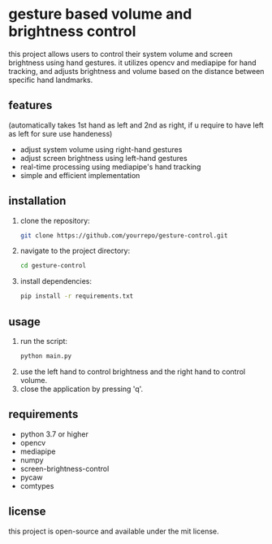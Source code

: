 # gesture based volume and brightness control

this project allows users to control their system volume and screen brightness using hand gestures. 
it utilizes opencv and mediapipe for hand tracking, and adjusts brightness and volume based on the distance between specific hand landmarks.

## features
(automatically takes 1st hand as left and 2nd as right, if u require to have left as left for sure use handeness)
- adjust system volume using right-hand gestures
- adjust screen brightness using left-hand gestures
- real-time processing using mediapipe's hand tracking
- simple and efficient implementation

## installation

1. clone the repository:
   ```sh
   git clone https://github.com/yourrepo/gesture-control.git
   ```
2. navigate to the project directory:
   ```sh
   cd gesture-control
   ```
3. install dependencies:
   ```sh
   pip install -r requirements.txt
   ```

## usage

1. run the script:
   ```sh
   python main.py
   ```
2. use the left hand to control brightness and the right hand to control volume.
3. close the application by pressing 'q'.

## requirements

- python 3.7 or higher
- opencv
- mediapipe
- numpy
- screen-brightness-control
- pycaw
- comtypes

## license

this project is open-source and available under the mit license.
